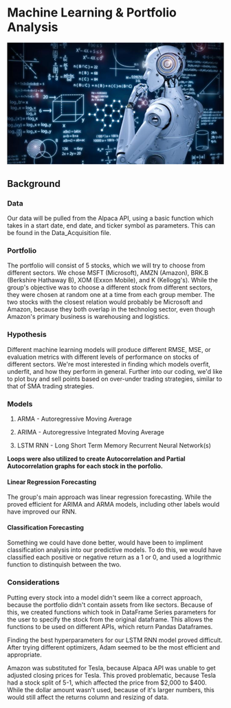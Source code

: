 # Machine Learning & Portfolio Analysis

![Robot Photo](RoboThinker.png)

## Background

### Data

 Our data will be pulled from the Alpaca API, using a basic function which takes in a start date, end date, and ticker symbol as parameters. This can be found in the Data_Acquisition file.

### Portfolio

 The portfolio will consist of 5 stocks, which we will try to choose from different sectors. We chose MSFT (Microsoft), AMZN (Amazon),
 BRK.B (Berkshire Hathaway B), XOM (Exxon Mobile), and K (Kellogg's). While the group's objective was to choose a different stock from different sectors, they were chosen at random one at a time from each group member. The two stocks with the closest relation would probably be Microsoft and Amazon, because they both overlap in the technolog sector, even though Amazon's primary business is warehousing and logistics.

### Hypothesis

 Different machine learning models will produce different RMSE, MSE, or evaluation metrics with different levels of performance on stocks of different sectors. We're most interested in finding which models overfit, underfit, and how they perform in general. Further into our coding, we'd like to plot buy and sell points based on over-under trading strategies, similar to that of SMA trading strategies.

### Models

 1) ARMA - Autoregressive Moving Average

 2) ARIMA - Autoregressive Integrated Moving Average 

 3) LSTM RNN - Long Short Term Memory Recurrent Neural Network(s)

 **Loops were also utilized to create Autocorrelation and Partial Autocorrelation graphs for each stock in the porfolio.**
 
#### Linear Regression Forecasting

 The group's main approach was linear regression forecasting. While the proved efficient for ARIMA and ARMA models, including other labels would have improved our RNN. 

#### Classification Forecasting

 Something we could have done better, would have been to impliment classification analysis into our predictive models. To do this, we would have classified each positive or negative return as a 1 or 0, and used a logrithmic function to distinquish between the two.

### Considerations

Putting every stock into a model didn't seem like a correct approach, because the portfolio didn't contain assets from like sectors. Because of this, we created functions which took in DataFrame Series parameters for the user to specify the stock from the original dataframe. This allows the functions to be used on different APIs, which return Pandas Dataframes.

Finding the best hyperparameters for our LSTM RNN model proved difficult. After trying different optimizers, Adam seemed to be the most efficient and appropriate.

Amazon was substituted for Tesla, because Alpaca API was unable to get adjusted closing prices for Tesla. This proved problematic, because Tesla had a stock split of 5-1, which affected the price from $2,000 to $400. While the dollar amount wasn't used, because of it's larger numbers, this would still affect the returns column and resizing of data.